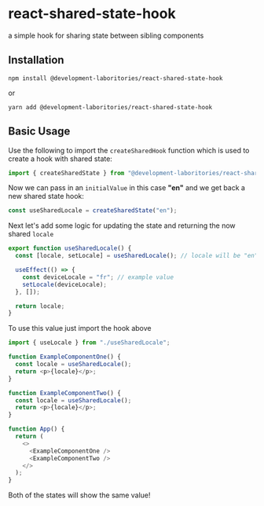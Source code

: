 # react-shared-state-hook

a simple hook for sharing state between sibling components

## Installation

```
npm install @development-laboritories/react-shared-state-hook
```

or

```
yarn add @development-laboritories/react-shared-state-hook
```

## Basic Usage

Use the following to import the `createSharedHook` function which is used to create a hook with shared state:

```ts
import { createSharedState } from "@development-laboritories/react-shared-state-hook";
```

Now we can pass in an `initialValue` in this case **"en"** and we get back a new shared state hook:

```ts
const useSharedLocale = createSharedState("en");
```

Next let's add some logic for updating the state and returning the now shared `locale`

```ts
export function useSharedLocale() {
  const [locale, setLocale] = useSharedLocale(); // locale will be "en"

  useEffect(() => {
    const deviceLocale = "fr"; // example value
    setLocale(deviceLocale);
  }, []);

  return locale;
}
```

To use this value just import the hook above

```ts
import { useLocale } from "./useSharedLocale";

function ExampleComponentOne() {
  const locale = useSharedLocale();
  return <p>{locale}</p>;
}

function ExampleComponentTwo() {
  const locale = useSharedLocale();
  return <p>{locale}</p>;
}

function App() {
  return (
    <>
      <ExampleComponentOne />
      <ExampleComponentTwo />
    </>
  );
}
```

Both of the states will show the same value!
